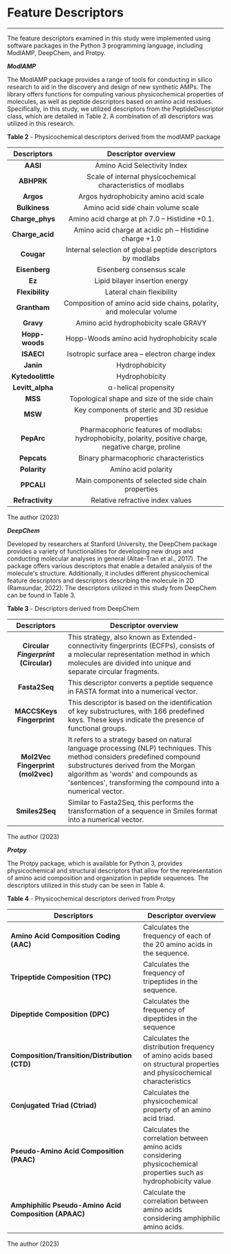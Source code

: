# Feature Descriptors


---



The feature descriptors examined in this study were implemented using software packages in the Python 3 programming language, including ModlAMP, DeepChem, and Protpy.

***ModlAMP***

The ModlAMP package provides a range of tools for conducting in silico research to aid in the discovery and design of new synthetic AMPs. The library offers functions for computing various physicochemical properties of molecules, as well as peptide descriptors based on amino acid residues. Specifically, in this study, we utilized descriptors from the PeptideDescriptor class, which are detailed in Table 2\. A combination of all descriptors was utilized in this research.

**Table 2** \- Physicochemical descriptors derived from the modlAMP package  

| Descriptors | Descriptor overview |
| :---: | :---: |
| **AASI** | Amino Acid Selectivity Index |
| **ABHPRK** | Scale of internal physicochemical characteristics of modlabs |
| **Argos** | Argos hydrophobicity amino acid scale  |
| **Bulkiness** | Amino acid side chain volume scale  |
| **Charge\_phys** | Amino acid charge at ph 7.0 – Histidine \+0.1. |
| **Charge\_acid** | Amino acid charge at acidic ph – Histidine charge \+1.0 |
| **Cougar** | Internal selection of global peptide descriptors by modlabs |
| **Eisenberg** | Eisenberg consensus scale |
| **Ez** | Lipid bilayer insertion energy |
| **Flexibility** | Lateral chain flexibility |
| **Grantham** | Composition of amino acid side chains, polarity, and molecular volume  |
| **Gravy** | Amino acid hydrophobicity scale GRAVY |
| **Hopp-woods** | Hopp-Woods amino acid hydrophobicity scale |
| **ISAECI** | Isotropic surface area – electron charge index |
| **Janin** | Hydrophobicity  |
| **Kytedoolittle** | Hydrophobicity |
| **Levitt\_alpha** | α-helical propensity |
| **MSS** | Topological shape and size of the side chain |
| **MSW** | Key components of steric and 3D residue properties |
| **PepArc** | Pharmacophoric features of modlabs: hydrophobicity, polarity, positive charge, negative charge, proline |
| **Pepcats** | Binary pharmacophoric characteristics |
| **Polarity** | Amino acid polarity |
| **PPCALI** | Main components of selected side chain properties |
| **Refractivity** | Relative refractive index values |

The author (2023)

***DeepChem***

Developed by researchers at Stanford University, the DeepChem package provides a variety of functionalities for developing new drugs and conducting molecular analyses in general (Altae-Tran et al., 2017). The package offers various descriptors that enable a detailed analysis of the molecule's structure. Additionally, it includes different physicochemical feature descriptors and descriptors describing the molecule in 2D (Ramsundar, 2022). The descriptors utilized in this study from DeepChem can be found in Table 3\.

**Table 3** \- Descriptors derived from DeepChem

| Descriptors | Descriptor overview |
| :---: | ----- |
| **Circular *Fingerprint* (Circular)** | This strategy, also known as Extended-connectivity fingerprints (ECFPs), consists of a molecular representation method in which molecules are divided into unique and separate circular fragments. |
| **Fasta2Seq** | This descriptor converts a peptide sequence in FASTA format into a numerical vector. |
| **MACCSKeys Fingerprint**  | This descriptor is based on the identification of key substructures, with 166 predefined keys. These keys indicate the presence of functional groups. |
| **Mol2Vec Fingerprint (mol2vec)** | It refers to a strategy based on natural language processing (NLP) techniques. This method considers predefined compound substructures derived from the Morgan algorithm as 'words' and compounds as 'sentences', transforming the compound into a numerical vector. |
| **Smiles2Seq** | Similar to Fasta2Seq, this performs the transformation of a sequence in Smiles format into a numerical vector. |

The author (2023)

***Protpy***

The Protpy package, which is available for Python 3, provides physicochemical and structural descriptors that allow for the representation of amino acid composition and organization in peptide sequences. The descriptors utilized in this study can be seen in Table 4\.

**Table 4** \- Physicochemical descriptors derived from Protpy

| Descriptors | Descriptor overview |
| ----- | ----- |
| **Amino Acid Composition Coding (AAC)** | Calculates the frequency of each of the 20 amino acids in the sequence. |
| **Tripeptide Composition (TPC)** | Calculates the frequency of tripeptides in the sequence. |
| **Dipeptide Composition (DPC)** | Calculates the frequency of dipeptides in the sequence |
| **Composition/Transition/Distribution (CTD)** | Calculates the distribution frequency of amino acids based on structural properties and physicochemical characteristics |
| **Conjugated Triad (Ctriad)** | Calculates the physicochemical property of an amino acid triad. |
| **Pseudo-Amino Acid Composition (PAAC)** | Calculates the correlation between amino acids considering physicochemical properties such as hydrophobicity value |
| **Amphiphilic Pseudo-Amino Acid Composition (APAAC)** | Calculate the correlation between amino acids considering amphiphilic amino acids. |

The author (2023)
